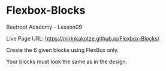 # Flexbox-Blocks
Beetroot Academy - Lesson09

Live Page URL: https://mirinkakotze.github.io/Flexbox-Blocks/

Create the 6 given blocks using FlexBox only.

Your blocks must look the same as in the design.
